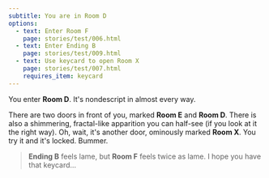 ```yaml
---
subtitle: You are in Room D
options:
  - text: Enter Room F
    page: stories/test/006.html
  - text: Enter Ending B
    page: stories/test/009.html
  - text: Use keycard to open Room X
    page: stories/test/007.html
    requires_item: keycard
---
```


You enter **Room D**. It's nondescript in almost every way.

There are two doors in front of you, marked **Room E** and **Room D**. There is
also a shimmering, fractal-like apparition you can half-see (if you look at it
the right way). Oh, wait, it's another door, ominously marked **Room X**. You
try it and it's locked. Bummer.

> **Ending B** feels lame, but **Room F** feels twice as lame. I hope you have
> that keycard...
